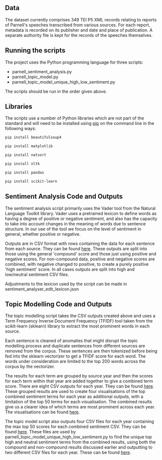 ## Data
The dataset currently comprises 349 TEI P5 XML records relating to reports of Parnell's speeches transcribed from various sources. For each report, metadata is recorded on its publisher and date and place of publication. A separate authority file is kept for the records of the speeches themselves.

## Running the scripts
The project uses the Python programming language for three scripts:

* parnell_sentiment_analysis.py
* parnell_topic_model.py
* parnell_topic_model_unique_high_low_sentiment.py

The scripts should be run in the order given above.

## Libraries

The scripts use a number of Python libraries which are not part of the standard and will need to be installed using [pip](https://pip.pypa.io/en/stable/) on the command line in the following ways:

```bash
pip install beautifulsoup4

pip install matplotlib

pip install natsort

pip install nltk

pip install pandas

pip install scikit-learn
```

## Sentiment Analysis Code and Outputs
The sentiment analysis script primarily uses the Vader tool from the Natural Language Toolkit library. Vader uses a pretrained lexicon to define words as having a degree of positive or negative sentiment, and also has the capacity to take into account changes in the meaning of words due to sentence structure. In our use of the tool we focus on the level of sentiment in general, whether positive or negative.

Outputs are in CSV format with rows containing the data for each sentence from each source. They can be found [here](https://github.com/NyeJones/parnell-sentiment-analysis-and-topic-modelling/tree/main/code/outputs). These outputs are split into those using the general 'compound' score and those just using positive and negative scores. For non-compound data, positive and negative scores are combined, with negative changed to positive, to create a purely positive 'high sentiment' score. In all cases outputs are split into high and low/neutral sentiment CSV files.

Adjustments to the lexicon used by the script can be made in sentiment_analyser_edit_lexicon.json

## Topic Modelling Code and Outputs
The topic modelling script takes the CSV outputs created above and uses a Term Frequency Inverse Document Frequency (TFIDF) tool taken from the scikit-learn (sklearn) library to extract the most prominent words in each source. 

Each sentence is cleaned of anomalies that might disrupt the topic modelling process and duplicate sentences from different sources are removed from the corpus. These sentences are then tokenized before being fed into the sklearn vectorizer to get a TFIDF score for each word. The words under consideration are limited to the top 200 words across the corpus by the vectorizer.

The results for each term are grouped by source year and then the scores for each term within that year are added together to give a combined term score. There are eight CSV outputs for each year. They can be found [here](https://github.com/NyeJones/parnell-sentiment-analysis-and-topic-modelling/tree/main/code/outputs/top_mod). These grouped results are used to create four visualisations of the top combined sentiment terms for each year as additional outputs, with a limitation of the top 50 terms for each visualisation. The combined results give us a clearer idea of which terms are most prominent across each year. The visualisations can be found [here](https://github.com/NyeJones/parnell-sentiment-analysis-and-topic-modelling/tree/main/code/outputs/top_mod/images).

The topic model script also outputs four CSV files for each year containing the max top 50 scores for each combined sentiment CSV. They can be found [here](https://github.com/NyeJones/parnell-sentiment-analysis-and-topic-modelling/tree/main/code/outputs/top_mod/df_heads). These files are used by parnell_topic_model_unique_high_low_sentiment.py to find the unique top high and neutral sentiment terms from the combined results, using both the compound and non-compound results discussed earlier and outputting to two different CSV files for each year. These can be found [here](https://github.com/NyeJones/parnell-sentiment-analysis-and-topic-modelling/tree/main/code/outputs/top_mod/df_heads/unique_terms).
